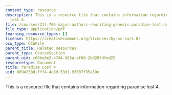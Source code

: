 ```yaml
---
content_type: resource
description: This is a resource file that contains information regarding paradise
  lost 4.
file: /courses/21l-705-major-authors-rewriting-genesis-paradise-lost-and-twentieth-century-fantasy-spring-2009/8694f38dfff44e8d53d193007f95a69e_MIT21L_705S09_early_1674.pdf
file_type: application/pdf
learning_resource_types: []
license: https://creativecommons.org/licenses/by-nc-sa/4.0/
ocw_type: OCWFile
parent_title: Related Resources
parent_type: CourseSection
parent_uid: c68be0e2-47d4-965a-af60-2b0287dfed25
resourcetype: Document
title: Paradise Lost 4
uid: 8694f38d-fff4-4e8d-53d1-93007f95a69e
---
```

This is a resource file that contains information regarding paradise lost 4.